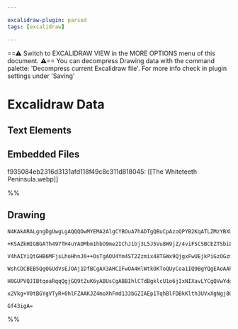 ```yaml
---

excalidraw-plugin: parsed
tags: [excalidraw]

---
```

==⚠  Switch to EXCALIDRAW VIEW in the MORE OPTIONS menu of this document. ⚠== You can decompress Drawing data with the command palette: 'Decompress current Excalidraw file'. For more info check in plugin settings under 'Saving'


# Excalidraw Data

## Text Elements
## Embedded Files
f935084eb2316d3131afd118f49c8c311d818045: [[The Whiteteeth Peninsula.webp]]

%%
## Drawing
```compressed-json
N4KAkARALgngDgUwgLgAQQQDwMYEMA2AlgCYBOuA7hADTgQBuCpAzoQPYB2KqATLZMzYBXUtiRoIACyhQ4zZAHoFAc0JRJQgEYA6bGwC2CgF7N6hbEcK4OCtptbErHALRY8RMpWdx8Q1TdIEfARcZgRmBShcZQUebQB2bQBWGjoghH0EDihmbgBtcDBQMBKIEm4IGABlAEcADQBhACsqtlSSyFhECsJ9aKR+UsxuZySABjieJJ4ANgAWHgBGCZ45

+KSAZkHIGBGATh497TH4uYAOMbm1hbO9me2IChJ1bj3L5J5Vu8W9jZ/4viFSCSBCEZTSbiLDafbRTdYbGZ7eJnHgbZEPazKYLcMYPZhQUhsADWCAabHwbFIFQJ1mYcFwgWy7VKmlw2CJykJQg4xDJFKpEhpHDpDKyUGZkAAZoR8PgqrBsRJJGyNIEJRB8YSSQB1Z6SSF4gnEhDymCK9CCDzqrngjjhXJoRYPNj07BqXaOsa4oEQLk8u3MB2oDhCW

V4hAIYiQtGHB6MFjsLhoHhnJ0++OsTgAOU4Ym4ST2Zzmix48TGWx9QjgxFwUEjkPiGzOGzmMx4YySc0uD0IzAAIuk61G0JKCGEHpzhHAAJLEIN5AC6D00wh5AFFgplsvOlz6iBwidwQ2G92x2fW0AShAgHtLgrOKpLfuMiwhNKjFjNiH8/rhJcRFkWM5JTmPZsDObA/kWYhUwuOYUjxdxxFQAoOjANM0MWIFdw6MoeSwCpcDGdVJXITIHzQY98EN

WshCDCBEB5QgOGUdVsEJOAj1DfBCgAX3AHCIFwOA4HlWtkOKToQUyCoa1IQ9BgYQgEAoAAhNkOT9XlyUpCoAGJJUMozmQgbAREZKBpzrfR5S1UkdIFdA9MWBAXJckyzNICyrIydT2UnbltP5alyGFekLI88yxR8/QADEZTlBVkI1clykUzzvOs2zjV1YgXmTdKouyGLspJU1zRSq1Cq86LrIAJWEW17QNQpTKKyzrIAeVdd1IS9arMoyWLOCgWLc

H0GUPVQJIBtqoaRqqQgjGQ9tZuK6yABUsCgABBIhlCTdBgklcU1o6jIxNIXavLYCgQVwYdg24s6YrXHkdpuu6QkeoTPsimr1oyD7CQoDb4GSrSTOYdjyXwOpo0bbRP0uK4oPiGZ7la6HCVlABNV5NlhGYxjbJYxjOGZxj2RSjDYAxuEkyB6AIa8cW0Qsxj2NY+Je+rV2IAN6MhxTORIRblu4VbWtF4h5QQTi0Bm6XSBIABZNhiAQN7cE0YJHtHfB

x2Vkg+V0tBGYgVTyR+0hlFZAAKJZ4moXhFmd133bGZIAEp1TqhBlFDBkKlth3UVxXgNgj8OXa9pJfZ51qMrFUqEG6qBEyDKjFNI8aEH9/CVZYhmfSyHW9e4K8bx9bAiAV1Aq4eDg88r0hr2dIQoH3ZCq8T0o7CaBBsByKpm7gdXNe13WL1QA2jdKNkM8YDa6fwEvcK6ZKwmCYfEzYuioAMMHuko57T3PfWx2r3D8FCXbd+X1euNlPjwF4/gIDvcI

Gf43igA=
```
%%
